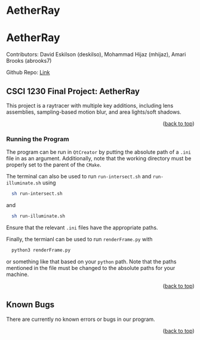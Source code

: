 # AetherRay

<a name="readme-top"></a>

# AetherRay

Contributors: David Eskilson (deskilso), Mohammad Hijaz (mhijaz), Amari Brooks (abrooks7)

Github Repo: [Link](https://github.com/amari0730/AetherRay)

## CSCI 1230 Final Project: AetherRay

This project is a raytracer with multiple key additions, including lens assemblies, sampling-based motion blur, and area lights/soft shadows.

<p align="right">(<a href="#readme-top">back to top</a>)</p>

### Running the Program

The program can be run in `QtCreator` by putting the absolute path of a `.ini` file in as an argument. Additionally, note that the working directory must be properly set to the parent of the `CMake`.

The terminal can also be used to run `run-intersect.sh` and `run-illuminate.sh` using

```sh
  sh run-intersect.sh
```

and

```sh
  sh run-illuminate.sh
```

Ensure that the relevant `.ini` files have the appropriate paths.

Finally, the termianl can be used to run `renderFrame.py` with

```sh
  python3 renderFrame.py
```

or something like that based on your `python` path. Note that the paths mentioned in the file must be changed to the absolute paths for your machine.

<p align="right">(<a href="#readme-top">back to top</a>)</p>

## Known Bugs

There are currently no known errors or bugs in our program.

<p align="right">(<a href="#readme-top">back to top</a>)</p>
